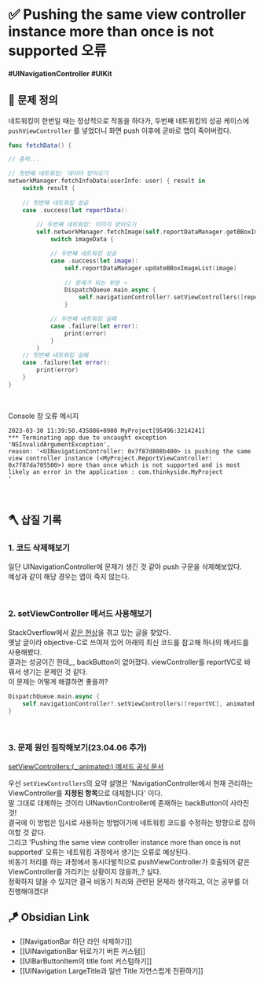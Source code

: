 # ✅ Pushing the same view controller instance more than once is not supported 오류

#### #UINavigationController #UIKit 

## 🤔 문제 정의
네트워킹이 한번일 때는 정상적으로 작동을 하다가, 두번째 네트워킹의 성공 케이스에   
`pushViewController` 를 넣었더니 화면 push 이후에 곧바로 앱이 죽어버렸다.   

~~~swift
func fetchData() {

// 중략...

// 첫번째 네트워킹: 데이터 받아오기    
networkManager.fetchInfoData(userInfo: user) { result in
    switch result {
    
    // 첫번째 네트워킹 성공
    case .success(let reportData):
        
        // 두번째 네트워킹: 이미지 받아오기
        self.networkManager.fetchImage(self.reportDataManager.getBBoxImagePath()) { imageData in
            switch imageData {

            // 두번째 네트워킹 성공    
            case .success(let image):
                self.reportDataManager.updateBBoxImageList(image)
                
                // 문제가 되는 부분 ⭐️
                DispatchQueue.main.async {
                    self.navigationController?.setViewControllers([reportVC], animated: true)
                }

            // 두번째 네트워킹 실패    
            case .failure(let error):
                print(error)
            }
        }
    // 첫번째 네트워킹 실패    
    case .failure(let error):
        print(error)
    }
}
~~~
<br>

Console 창 오류 메시지

~~~
2023-03-30 11:39:50.435086+0900 MyProject[95496:3214241] 
*** Terminating app due to uncaught exception 'NSInvalidArgumentException',
reason: '<UINavigationController: 0x7f87d808b400> is pushing the same view controller instance (<MyProject.ReportViewController: 0x7f87da705500>) more than once which is not supported and is most likely an error in the application : com.thinkyside.MyProject
'
~~~

<br>

## 🪓 삽질 기록

### 1. 코드 삭제해보기
일단 UINavigationController에 문제가 생긴 것 같아 push 구문을 삭제해보았다.   
예상과 같이 해당 경우는 앱이 죽지 않는다.

<br>

### 2. setViewController 메서드 사용해보기
StackOverflow에서 [같은 현상](https://stackoverflow.com/questions/7083124/pushing-the-same-view-controller-instance-more-than-once-is-not-supported-exce)을 겪고 있는 글을 찾았다.   
옛날 글이라 objective-C로 쓰여져 있어 아래의 최신 코드를 참고해 하나의 메서드를 사용해봤다.   
결과는 성공이긴 한데,,, backButton이 없어졌다. viewController를 reportVC로 바꿔서 생기는 문제인 것 같다.   
이 문제는 어떻게 해결하면 좋을까?

~~~swift
DispatchQueue.main.async {
    self.navigationController?.setViewControllers([reportVC], animated: true)
}
~~~

<br>

### 3. 문제 원인 짐작해보기(23.04.06 추가)
[setViewControllers:(_:animated:) 메서드 공식 문서](https://developer.apple.com/documentation/uikit/uinavigationcontroller/1621861-setviewcontrollers)   

우선 `setViewControllers`의 요약 설명은 'NavigationController에서 현재 관리하는 ViewController를 **지정된 항목**으로 대체합니다' 이다.    
말 그대로 대체하는 것이라 UINavtionController에 존재하는 backButton이 사라진 것!   
결국에 이 방법은 임시로 사용하는 방법이기에 네트워킹 코드를 수정하는 방향으로 잡아야할 것 같다.   
그리고 'Pushing the same view controller instance more than once is not supported' 오류는 네트워킹 과정에서 생기는 오류로 예상된다.   
비동기 처리를 하는 과정에서 동시다발적으로 pushViewController가 호출되어 같은 ViewController를 가리키는 상황이지 않을까,,? 싶다.   
정확하지 않을 수 있지만 결국 비동기 처리와 관련된 문제라 생각하고, 이는 공부를 더 진행해야겠다!   


## 🪁 Obsidian Link
- [[NavigationBar 하단 라인 삭제하기]]
- [[UINavigationBar 뒤로가기 버튼 커스텀]]
- [[UIBarButtonItem의 title font 커스텀하기]]
- [[UINavigation LargeTitle과 일반 Title 자연스럽게 전환하기]]
